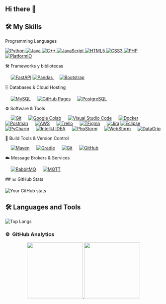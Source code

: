 ## Hi there 👋

## 🛠️ My Skills

Programming Languages
<p align="left">
<a href="https://python.org/">
<img alt="Python" src="https://img.shields.io/badge/Python-FFD43B?style=for-the-badge&logo=python&logoColor=darkgreen"/>
</a>
<a href="https://www.java.com/en/">
<img alt="Java" src="https://img.shields.io/badge/Java-ED8B00?style=for-the-badge&logo=java&logoColor=white"/>
</a>
<a href="https://isocpp.org/">
<img alt="C++" src="https://img.shields.io/badge/C%2B%2B-00599C?style=for-the-badge&logo=c%2B%2B&logoColor=white"/>
</a>
<a href="https://developer.mozilla.org/en-US/docs/Web/JavaScript">
<img alt="JavaScript" src="https://img.shields.io/badge/JavaScript-F7DF1E?style=for-the-badge&logo=javascript&logoColor=black"/>
</a>
<a href="https://developer.mozilla.org/en-US/docs/Web/HTML">
<img alt="HTML5" src="https://img.shields.io/badge/HTML5-E34F26?style=for-the-badge&logo=html5&logoColor=white"/>
</a>
<a href="https://developer.mozilla.org/en-US/docs/Web/CSS">
<img alt="CSS3" src="https://img.shields.io/badge/CSS3-1572B6?style=for-the-badge&logo=css3&logoColor=white"/>
</a>
<a href="https://www.php.net/">
<img alt="PHP" src="https://img.shields.io/badge/PHP-777BB4?style=for-the-badge&logo=php&logoColor=white"/>
</a>
<a href="https://platformio.org/">
<img alt="PlatformIO" src="https://img.shields.io/badge/PlatformIO-00B0FF?style=for-the-badge&logo=platformio&logoColor=white"/>
</a>
</p>
🛠️ Frameworks y bibliotecas
<p align="left"> &emsp; 
<a href="https://fastapi.tiangolo.com/" target="_blank"> <img alt="FastAPI" src="https://img.shields.io/badge/FastAPI-005571?style=for-the-badge&logo=fastapi"/></a>
<a href="https://pandas.pydata.org/" target="_blank"> <img alt="Pandas" src="https://img.shields.io/badge/Pandas-150458?style=for-the-badge&logo=pandas&logoColor=white"/> </a> &emsp; 
<a href="https://getbootstrap.com/" target="_blank"> <img alt="Bootstrap" src="https://img.shields.io/badge/Bootstrap-7952B3?style=for-the-badge&logo=bootstrap&logoColor=white"/> </a> 
</p>

🗄️ Databases & Cloud Hosting
<p align="left"> &emsp; 
<a href="https://www.mysql.com/"><img alt="MySQL" src="https://img.shields.io/badge/MySQL-00000F?style=for-the-badge&logo=mysql&logoColor=white"></a> &emsp; 
<a href="https://www.github.com"><img alt="GitHub Pages" src="https://img.shields.io/badge/GitHub-100000?style=for-the-badge&logo=github&logoColor=white"></a> &emsp; 
<a href="https://www.postgresql.org/"><img alt="PostgreSQL" src="https://img.shields.io/badge/PostgreSQL-316192?style=for-the-badge&logo=postgresql&logoColor=white"></a>
</p>
⚙️ Software & Tools
<p align="left"> &emsp; 
<a href="#"><img alt="Git" src="https://img.shields.io/badge/Git-F05032?style=for-the-badge&logo=git&logoColor=white"></a> &emsp; 
<a href="#"><img alt="Google Colab" src="https://img.shields.io/badge/Colab-F9AB00?style=for-the-badge&logo=googlecolab&color=525252"></a> &emsp; 
<a href="#"><img alt="Visual Studio Code" src="https://img.shields.io/badge/Visual_Studio_Code-0078D4?style=for-the-badge&logo=visual%20studio%20code&logoColor=white"></a> &emsp;
<a href="#"><img alt="Docker" src="https://img.shields.io/badge/Docker-2CA5E0?style=for-the-badge&logo=docker&logoColor=white"></a> &emsp; 
<a href="#"><img alt="Postman" src="https://img.shields.io/badge/Postman-FF6C37?style=for-the-badge&logo=Postman&logoColor=white"></a> &emsp; 
<a href="#"><img alt="AWS" src="https://img.shields.io/badge/Amazon_AWS-232F3E?style=for-the-badge&logo=amazon-aws&logoColor=white"></a> &emsp; 
<a href="#"><img alt="Trello" src="https://img.shields.io/badge/Trello-0052CC?style=for-the-badge&logo=trello&logoColor=white"></a> &emsp; 
<a href="#"><img alt="TFigma" src="https://img.shields.io/badge/Figma-F24E1E?style=for-the-badge&logo=figma&logoColor=white"></a> &emsp; 
<a href="#"><img alt="Jira" src="https://img.shields.io/badge/Jira-0052CC?style=for-the-badge&logo=Jira&logoColor=white"></a> 
<a href="https://www.eclipse.org/"><img alt="Eclipse" src="https://img.shields.io/badge/Eclipse-2C2255?style=for-the-badge&logo=eclipse&logoColor=white"></a> &emsp; 
<a href="https://www.jetbrains.com/pycharm/"><img alt="PyCharm" src="https://img.shields.io/badge/PyCharm-000000?style=for-the-badge&logo=pycharm&logoColor=white"></a> &emsp; 
<a href="https://www.jetbrains.com/idea/"><img alt="IntelliJ IDEA" src="https://img.shields.io/badge/IntelliJ_IDEA-000000?style=for-the-badge&logo=intellij-idea&logoColor=white"></a> &emsp; 
<a href="https://www.jetbrains.com/phpstorm/"><img alt="PhpStorm" src="https://img.shields.io/badge/PhpStorm-000000?style=for-the-badge&logo=phpstorm&logoColor=white"></a> &emsp;
<a href="https://www.jetbrains.com/webstorm/"><img alt="WebStorm" src="https://img.shields.io/badge/WebStorm-000000?style=for-the-badge&logo=webstorm&logoColor=white"></a> &emsp; 
<a href="https://www.jetbrains.com/datagrip/"><img alt="DataGrip" src="https://img.shields.io/badge/DataGrip-000000?style=for-the-badge&logo=datagrip&logoColor=white"></a> 
</p>
🔧 Build Tools & Version Control
<p align="left"> &emsp; 
<a href="https://maven.apache.org/"><img alt="Maven" src="https://img.shields.io/badge/Maven-C71A36?style=for-the-badge&logo=apache-maven&logoColor=white"></a> &emsp;
<a href="https://gradle.org/"><img alt="Gradle" src="https://img.shields.io/badge/Gradle-02303A?style=for-the-badge&logo=gradle&logoColor=white"></a> &emsp; 
<a href="https://git-scm.com/"><img alt="Git" src="https://img.shields.io/badge/Git-F05032?style=for-the-badge&logo=git&logoColor=white"></a> &emsp; 
<a href="https://github.com/"><img alt="GitHub" src="https://img.shields.io/badge/GitHub-100000?style=for-the-badge&logo=github&logoColor=white"></a> 
</p>
☁️ Message Brokers & Services
<p align="left"> &emsp; 
<a href="https://www.rabbitmq.com/"><img alt="RabbitMQ" src="https://img.shields.io/badge/RabbitMQ-FF6600?style=for-the-badge&logo=rabbitmq&logoColor=white"></a> &emsp; 
<a href="http://mqtt.org/"><img alt="MQTT" src="https://img.shields.io/badge/MQTT-3C5280?style=for-the-badge&logo=eclipse-mosquitto&logoColor=white"></a> 
</p>
## 📊 GitHub Stats

![Your GitHub stats](https://github-readme-stats.vercel.app/api?username=David-aquino67&show_icons=true&theme=radical)

## 🛠️ Languages and Tools

![Top Langs](https://github-readme-stats.vercel.app/api/top-langs/?username=David-aquino67&layout=compact&theme=radical)
### ⚙️ &nbsp;GitHub Analytics

<p align="center">
<a href="https://github.com/David-aquino67">
  <img height="180em" src="https://github-readme-stats-eight-theta.vercel.app/api?username=David-aquino67&show_icons=true&theme=algolia&include_all_commits=true&count_private=true"/>
  <img height="180em" src="https://github-readme-stats-eight-theta.vercel.app/api/top-langs/?username=David-aquino67&layout=compact&langs_count=8&theme=algolia"/>
</a>
</p>

